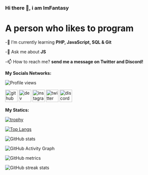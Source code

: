 ### Hi there 👋, i am ImFantasy

# A person who likes to program

-🌱 I’m currently learning **PHP, JavaScript, SQL & Git**

-💬 Ask me about **JS**

-📫 How to reach me? **send me a message on Twitter and Discord!**


**My Socials Networks:**


![Profile views](https://gpvc.arturio.dev/ImFantasDev) 

[<img src='https://cdn.jsdelivr.net/npm/simple-icons@3.0.1/icons/github.svg' alt='github' height='40'>](https://github.com/ImFantasDev)  [<img src='https://cdn.jsdelivr.net/npm/simple-icons@3.0.1/icons/dev-dot-to.svg' alt='dev' height='40'>](https://dev.to/ImFantasyDev)  [<img src='https://cdn.jsdelivr.net/npm/simple-icons@3.0.1/icons/instagram.svg' alt='instagram' height='40'>](https://www.instagram.com/ImFantasy_Dev/)  [<img src='https://cdn.jsdelivr.net/npm/simple-icons@3.0.1/icons/twitter.svg' alt='twitter' height='40'>](https://twitter.com/ImFantasy_Dev)  [<img src='https://cdn.jsdelivr.net/npm/simple-icons@3.0.1/icons/discord.svg' alt='discord' height='40'>](ImFantasy#4820)  
 
 
 **My Statics:**
 

[![trophy](https://github-profile-trophy.vercel.app/?username=ImFantasDev)](https://github.com/ryo-ma/github-profile-trophy)

[![Top Langs](https://github-readme-stats.vercel.app/api/top-langs/?username=ImFantasDev)](https://github.com/anuraghazra/github-readme-stats)

![GitHub stats](https://github-readme-stats.vercel.app/api?username=ImFantasDev&show_icons=true&count_private=true)  

![GitHub Activity Graph](https://activity-graph.herokuapp.com/graph?username=ImFantasDev)  

![GitHub metrics](https://metrics.lecoq.io/ImFantasDev)  

![GitHub streak stats](https://github-readme-streak-stats.herokuapp.com/?user=ImFantasDev)  

